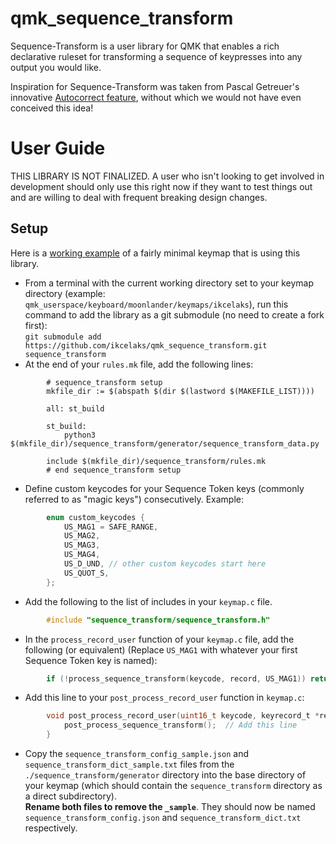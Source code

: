 # qmk_sequence_transform
Sequence-Transform is a user library for QMK that enables a rich declarative ruleset for transforming a sequence of keypresses into any output you would like.

Inspiration for Sequence-Transform was taken from Pascal Getreuer's innovative [Autocorrect feature](https://getreuer.info/posts/keyboards/autocorrection/index.html),
without which we would not have even conceived this idea!

# User Guide
THIS LIBRARY IS NOT FINALIZED. A user who isn't looking to get involved in development should only use this right now if they want to test things out and are
willing to deal with frequent breaking design changes.
## Setup
Here is a [working example](https://github.com/Ikcelaks/qmk_userspace/tree/main/keyboards/moonlander/keymaps/ikcelaks) of a fairly minimal keymap that is using this library.
- From a terminal with the current working directory set to your keymap directory (example: `qmk_userspace/keyboard/moonlander/keymaps/ikcelaks`), run this
command to add the library as a git submodule (no need to create a fork first):<br/>
`git submodule add https://github.com/ikcelaks/qmk_sequence_transform.git sequence_transform`
- At the end of your `rules.mk` file, add the following lines:</br>
```
        # sequence_transform setup
        mkfile_dir := $(abspath $(dir $(lastword $(MAKEFILE_LIST))))
        
        all: st_build
        
        st_build:
        	python3 $(mkfile_dir)/sequence_transform/generator/sequence_transform_data.py
        
        include $(mkfile_dir)/sequence_transform/rules.mk
        # end sequence_transform setup
```
- Define custom keycodes for your Sequence Token keys (commonly referred to as "magic keys") consecutively. Example:
```c
        enum custom_keycodes {
            US_MAG1 = SAFE_RANGE,
            US_MAG2,
            US_MAG3,
            US_MAG4,
            US_D_UND, // other custom keycodes start here
            US_QUOT_S,
        };
```
- Add the following to the list of includes in your `keymap.c` file.
```c
        #include "sequence_transform/sequence_transform.h"
```
- In the `process_record_user` function of your `keymap.c` file, add the following (or equivalent) (Replace `US_MAG1` with whatever your first Sequence Token key is named):<br/>
```c
        if (!process_sequence_transform(keycode, record, US_MAG1)) return false;
```

- Add this line to your `post_process_record_user` function in `keymap.c`:<br/>
```c
        void post_process_record_user(uint16_t keycode, keyrecord_t *record) {
            post_process_sequence_transform();  // Add this line
        }
```
- Copy the `sequence_transform_config_sample.json` and `sequence_transform_dict_sample.txt` files from the `./sequence_transform/generator` directory
into the base directory of your keymap (which should contain the `sequence_transform` directory as a direct subdirectory).<br/>
**Rename both files to remove the `_sample`**. They should now be named `sequence_transform_config.json` and `sequence_transform_dict.txt` respectively.
